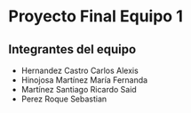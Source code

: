 Proyecto Final Equipo 1
======

## Integrantes del equipo
* Hernandez Castro Carlos Alexis
* Hinojosa Martínez María Fernanda
* Martínez Santiago Ricardo Said
* Perez Roque Sebastian
